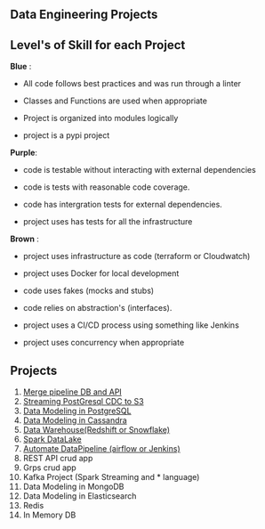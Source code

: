 ## Data Engineering Projects

## Level's of Skill for each Project

**Blue** :

* All code follows best practices and was run through a linter   

* Classes and Functions are used when appropriate  

* Project is organized into modules logically  

* project is a pypi project  

**Purple**:  


* code is testable without interacting with external dependencies

* code is tests with reasonable code coverage.

* code has intergration tests for external dependencies. 

* project uses has tests for all the infrastructure  

 
**Brown** :

* project uses infrastructure as code (terraform or Cloudwatch)  

* project uses Docker for local development 

* code uses fakes (mocks and stubs)

* code relies on abstraction's (interfaces).

* project uses a CI/CD process using something like Jenkins  

* project uses concurrency when appropriate  
  
  
## Projects     
  
1. [Merge pipeline DB and API](https://github.com/bclipp/data_engineering_projects/tree/master/project01)
2. [Streaming PostGresql CDC to S3](https://github.com/bclipp/data_engineering_projects/tree/master/project02)   
3. [Data Modeling in PostgreSQL](https://github.com/bclipp/data_engineering_projects/tree/master/project03)  
4. [Data Modeling in Cassandra](https://github.com/bclipp/data_engineering_projects/tree/master/project04)  
5. [Data Warehouse(Redshift or Snowflake)](https://github.com/bclipp/data_engineering_projects/tree/master/project05)   
6. [Spark DataLake](https://github.com/bclipp/data_engineering_projects/tree/master/project06)
7. [Automate DataPipeline (airflow or Jenkins)](https://github.com/bclipp/data_engineering_projects/tree/master/project07)
8. REST API crud app
9. Grps crud  app
10. Kafka Project (Spark Streaming and * language)
11. Data Modeling in MongoDB
12. Data Modeling in Elasticsearch
13. Redis
14. In Memory DB
